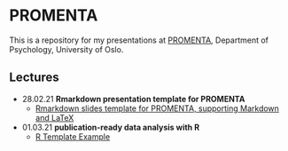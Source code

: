 PROMENTA
========

This is a repository for my presentations at [PROMENTA](https://www.sv.uio.no/promenta/english/), Department of Psychology, University of Oslo. 

Lectures
--------

- 28.02.21 __Rmarkdown presentation template for PROMENTA__
  + [Rmarkdown slides template for PROMENTA, supporting Markdown and LaTeX](https://github.com/haghish/promenta/tree/main/Rmarkdown%20Beamer%20Template)
- 01.03.21 __publication-ready data analysis with R__
  + [R Template Example](https://github.com/haghish/promenta/tree/main/publication-ready%20data%20analysis%20with%20R/example)
  
